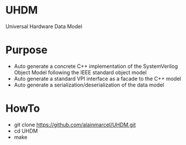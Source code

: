 # UHDM
Universal Hardware Data Model

# Purpose

 * Auto generate a concrete C++ implementation of the SystemVerilog Object Model following the IEEE standard object model
 * Auto generate a standard VPI interface as a facade to the C++ model
 * Auto generate a serialization/deserialization of the data model

# HowTo
 * git clone https://github.com/alainmarcel/UHDM.git
 * cd UHDM
 * make


 
 